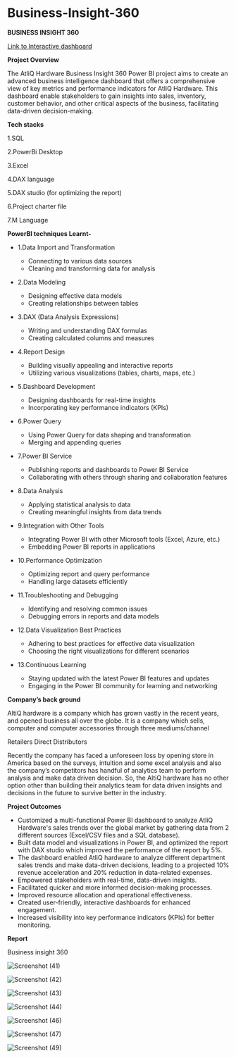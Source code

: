 # Business-Insight-360
**BUSINESS INSIGHT 360**

[Link to Interactive dashboard](https://app.powerbi.com/view?r=eyJrIjoiNzk0MTMxMGEtMGMzMS00OTA3LTk2MmEtYmY1ZGJjYTA5MWZhIiwidCI6ImM2ZTU0OWIzLTVmNDUtNDAzMi1hYWU5LWQ0MjQ0ZGM1YjJjNCJ9)


**Project Overview**

The AtliQ Hardware Business Insight 360 Power BI project aims to create an advanced business intelligence dashboard that offers a comprehensive view of key metrics and performance indicators for AtliQ Hardware. This dashboard enable stakeholders to gain insights into sales, inventory, customer behavior, and other critical aspects of the business, facilitating data-driven decision-making.

**Tech stacks**

1.SQL

2.PowerBi Desktop

3.Excel

4.DAX language

5.DAX studio (for optimizing the report)

6.Project charter file

7.M Language


  **PowerBI techniques Learnt-**

- 1.Data Import and Transformation
  - Connecting to various data sources
  - Cleaning and transforming data for analysis

- 2.Data Modeling
  - Designing effective data models
  - Creating relationships between tables

- 3.DAX (Data Analysis Expressions)
  - Writing and understanding DAX formulas
  - Creating calculated columns and measures

- 4.Report Design
  - Building visually appealing and interactive reports
  - Utilizing various visualizations (tables, charts, maps, etc.)

- 5.Dashboard Development
  - Designing dashboards for real-time insights
  - Incorporating key performance indicators (KPIs)

- 6.Power Query
  - Using Power Query for data shaping and transformation
  - Merging and appending queries

- 7.Power BI Service
  - Publishing reports and dashboards to Power BI Service
  - Collaborating with others through sharing and collaboration features

- 8.Data Analysis
  - Applying statistical analysis to data
  - Creating meaningful insights from data trends

- 9.Integration with Other Tools
  - Integrating Power BI with other Microsoft tools (Excel, Azure, etc.)
  - Embedding Power BI reports in applications

- 10.Performance Optimization
  - Optimizing report and query performance
  - Handling large datasets efficiently

- 11.Troubleshooting and Debugging
  - Identifying and resolving common issues
  - Debugging errors in reports and data models

- 12.Data Visualization Best Practices
  - Adhering to best practices for effective data visualization
  - Choosing the right visualizations for different scenarios

- 13.Continuous Learning
  - Staying updated with the latest Power BI features and updates
  - Engaging in the Power BI community for learning and networking



**Company’s back ground**

AltiQ hardware is a company which has grown vastly in the recent years, and opened business all over the globe. It is a company which sells, computer and computer accessories through three mediums/channel

Retailers
Direct
Distributors

Recently the company has faced a unforeseen loss by opening store in America based on the surveys, intuition and some excel analysis and also the company’s competitors has handful of analytics team to perform analysis and make data driven decision. So, the AltiQ hardware has no other option other than building their analytics team for data driven insights and decisions in the future to survive better in the industry.

**Project Outcomes**

- Customized a multi-functional Power BI dashboard to analyze AtliQ Hardware's sales trends over the global market by gathering data from 2 
  different sources (Excel/CSV files and a SQL database).
- Built data model and visualizations in Power BI, and optimized the report with DAX studio which improved the performance of the report by 5%. 
- The dashboard enabled AtliQ hardware to analyze different department sales trends and make data-driven decisions, leading to a projected 10% 
  revenue acceleration and 20% reduction in data-related expenses.
- Empowered stakeholders with real-time, data-driven insights.
- Facilitated quicker and more informed decision-making processes.
- Improved resource allocation and operational effectiveness.
- Created user-friendly, interactive dashboards for enhanced engagement.
- Increased visibility into key performance indicators (KPIs) for better monitoring.


                                                               
**Report**


Business insight 360 

![Screenshot (41)](https://github.com/Shubhamgujar790/Business-Insight-360/assets/153626022/234112f4-138c-44f3-88f0-0d6a7e10f5c4)

![Screenshot (42)](https://github.com/Shubhamgujar790/Business-Insight-360/assets/153626022/0c61d8fe-e291-4e26-86c8-a4f78ff7119e)

![Screenshot (43)](https://github.com/Shubhamgujar790/Business-Insight-360/assets/153626022/f6e12b94-398a-49ac-9364-f2f9269233bb)

![Screenshot (44)](https://github.com/Shubhamgujar790/Business-Insight-360/assets/153626022/8c59e2d4-b711-48bb-b068-adf3ac6b4446)

![Screenshot (46)](https://github.com/Shubhamgujar790/Business-Insight-360/assets/153626022/eca2e949-3613-4819-8c60-5cf2c63bb7fd)

![Screenshot (47)](https://github.com/Shubhamgujar790/Business-Insight-360/assets/153626022/31f06f94-2e60-44ac-9cb3-1957b5d80f92)

![Screenshot (49)](https://github.com/Shubhamgujar790/Business-Insight-360/assets/153626022/83d6f92e-0357-4cea-97c1-16757fba0aa2)






